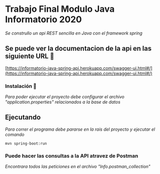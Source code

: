 # Trabajo Final Modulo Java Informatorio 2020

_Se construllo un api REST sencilla en Java con el framework spring_

## Se puede ver la documentacion de la api en las siguiente URL 🚀

[https://informatorio-java-spring-api.herokuapp.com/swagger-ui.html#/](https://informatorio-java-spring-api.herokuapp.com/swagger-ui.html#/)

### Instalación 🔧

_Para poder ejecutar el proyecto debe configurar el archivo "application.properties" relacionados a la base de datos_

## Ejecutando

_Para correr el programa debe pararse en la rais del proyecto y ejecutar el comando_

```
mvn spring-boot:run
```

### Puede hacer las consultas a la API atravez de Postman

_Encontrara todos las peticiones en el archivo "Info.postman_collection"_
